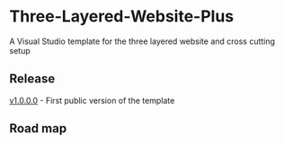 # Three-Layered-Website-Plus
A Visual Studio template for the three layered website and cross cutting setup

## Release
[v1.0.0.0](/Release%20Notes.md#v1.0.0.0) - First public version of the template

## Road map
